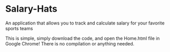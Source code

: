 # Salary-Hats
An application that allows you to track and calculate salary for your favorite sports teams

This is simple, simply download the code, and open the Home.html file in Google Chrome! There is no compilation or anything needed.
